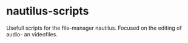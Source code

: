 nautilus-scripts
================

Usefull scripts for the file-manager nautilus.
Focused on the editing of audio- an videofiles.
